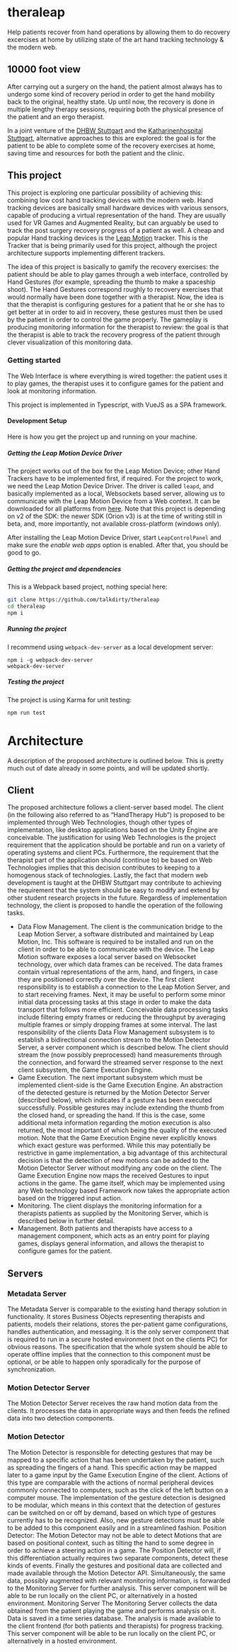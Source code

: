 # theraleap
Help patients recover from hand operations by allowing them to do recovery excercises at home by utilizing state of the art hand tracking technology &amp; the modern web.

## 10000 foot view

After carrying out a surgery on the hand, the patient almost always has to undergo some kind of recovery period in order to get the hand mobility back to the original, healthy state. Up until now, the recovery is done in multiple lengthy therapy sessions, requiring both the physical presence of the patient and an ergo therapist.

In a joint venture of the [DHBW Stuttgart](https://www.dhbw-stuttgart.de/home/) and the [Katharinenhospital Stuttgart](https://www.klinikum-stuttgart.de/ueber-uns/startseite/katharinenhospital/), alternative approaches to this are explored: the goal is for the patient to be able to complete some of the recovery exercises at home, saving time and resources for both the patient and the clinic.

## This project

This project is exploring one particular possibility of achieving this: combining low cost hand tracking devices with the modern web. Hand tracking devices are basically small hardware devices with various sensors, capable of producing a virtual representation of the hand. They are usually used for VR Games and Augmented Reality, but can arguably be used to track the post surgery recovery progress of a patient as well. A cheap and popular Hand tracking devices is the [Leap Motion](https://www.leapmotion.com/) tracker. This is the Tracker that is being primarily used for this project, although the project architecture supports implementing different trackers.

The idea of this project is basically to gamify the recovery exercises: the patient should be able to play games through a web interface, controlled by Hand Gestures (for example, spreading the thumb to make a spaceship shoot). The Hand Gestures correspond roughly to recovery exercises that would normally have been done together with a therapist. Now, the idea is that the therapist is configuring gestures for a patient that he or she has to get better at in order to aid in recovery, these gestures must then be used by the patient in order to control the game properly. The gameplay is producing monitoring information for the therapist to review: the goal is that the therapist is able to track the recovery progress of the patient through clever visualization of this monitoring data.

### Getting started

The Web Interface is where everything is wired together: the patient uses it to play games, the therapist uses it to configure games for the patient and look at monitoring information.

This project is implemented in Typescript, with VueJS as a SPA framework.

#### Development Setup

Here is how you get the project up and running on your machine.

##### Getting the Leap Motion Device Driver

The project works out of the box for the Leap Motion Device; other Hand Trackers have to be implemented first, if required. For the project to work, we need the Leap Motion Device Driver. The driver is called `leapd`, and basically implemented as a local, Websockets based server, allowing us to communicate with the Leap Motion Device from a Web context. It can be downloaded for all platforms from [here](https://developer.leapmotion.com/sdk/v2). Note that this project is depending on v2 of the SDK: the newer SDK (Orion v3) is at the time of writing still in beta, and, more importantly, not available cross-platform (windows only).

After installing the Leap Motion Device Driver, start `LeapControlPanel` and make sure the *enable web apps* option is enabled. After that, you should be good to go.

##### Getting the project and dependencies

This is a Webpack based project, nothing special here: 

```bash
git clone https://github.com/talkdirty/theraleap
cd theraleap
npm i
```

##### Running the project

I recommend using `webpack-dev-server` as a local development server:

```
npm i -g webpack-dev-server
webpack-dev-server
```

##### Testing the project

The project is using Karma for unit testing:

```
npm run test
```

# Architecture 
A description of the proposed architecture is outlined below. This is pretty much out of date already in some points, and will be updated shortly.
## Client
The proposed architecture follows a client-server based model. The client (in the following also referred to as “HandTherapy Hub”) is proposed to be implemented through Web Technologies, though other types of implementation, like desktop applications based on the Unity Engine are conceivable. The justification for using Web Technologies is the project requirement that the application should be portable and run on a variety of operating systems and client PCs. Furthermore, the requirement that the therapist part of the application should (continue to) be based on Web Technologies implies that this decision contributes to keeping to a homogenous stack of technologies. Lastly, the fact that modern web development is taught at the DHBW Stuttgart may contribute to achieving the requirement that the system should be easy to modify and extend by other student research projects in the future.
Regardless of implementation technology, the client is proposed to handle the operation of the following tasks.
* Data Flow Management. The client is the communication bridge to the Leap Motion Server, a software distributed and maintained by Leap Motion, Inc. This software is required to be installed and run on the client in order to be able to communicate with the device. The Leap Motion software exposes a local server based on Websocket technology, over which data frames can be received. The data frames contain virtual representations of the arm, hand, and fingers, in case they are positioned correctly over the device. The first client responsibility is to establish a connection to the Leap Motion Server, and to start receiving frames. Next, it may be useful to perform some minor initial data processing tasks at this stage in order to make the data transport that follows more efficient. Conceivable data processing tasks include filtering empty frames or reducing the throughput by averaging multiple frames or simply dropping frames at some interval. The last responsibility of the clients Data Flow Management subsystem is to establish a bidirectional connection stream to the Motion Detector Server, a server component which is described below. The client should stream the (now possibly preprocessed) hand measurements through the connection, and forward the streamed server response to the next client subsystem, the Game Execution Engine.
* Game Execution. The next important subsystem which must be implemented client-side is the Game Execution Engine. An abstraction of the detected gesture is returned by the Motion Detector Server (described below), which indicates if a gesture has been executed successfully. Possible gestures may include extending the thumb from the closed hand, or spreading the hand. If this is the case, some additional meta information regarding the motion execution is also returned, the most important of which being the quality of the executed motion. Note that the Game Execution Engine never explicitly knows which exact gesture was performed. While this may potentially be restrictive in game implementation, a big advantage of this architectural decision is that the detection of new motions can be added to the Motion Detector Server without modifying any code on the client. The Game Execution Engine now maps the received Gestures to input actions in the game. The game itself, which may be implemented using any Web technology based Framework now takes the appropriate action based on the triggered input action.
* Monitoring. The client displays the monitoring information for a therapists patients as supplied by the Monitoring Server, which is described below in further detail.
* Management. Both patients and therapists have access to a management component, which acts as an entry point for playing games, displays general information, and allows the therapist to configure games for the patient. 
## Servers
### Metadata Server
The Metadata Server is comparable to the existing hand therapy solution in functionality. It stores Business Objects representing therapists and patients, models their relations, stores the per-patient game configurations, handles authentication, and messaging. It is the only server component that is required to run in a secure hosted environment (not on the clients PC) for obvious reasons. The specification that the whole system should be able to operate offline implies that the connection to this component must be optional, or be able to happen only sporadically for the purpose of synchronization. 
### Motion Detector Server
The Motion Detector Server receives the raw hand motion data from the clients. It processes the data in appropriate ways and then feeds the refined data into two detection components.
### Motion Detector 
The Motion Detector is responsible for detecting gestures that may be mapped to a specific action that has been undertaken by the patient, such as spreading the fingers of a hand. This specific action may be mapped later to a game input by the Game Execution Engine of the client. Actions of this type are comparable with the actions of normal peripheral devices commonly connected to computers, such as the click of the left button on a computer mouse. The implementation of the gesture detection is designed to be modular, which means in this context that the detection of gestures can be switched on or off by demand, based on which type of gestures currently has to be recognized. Also, new gesture detections must be able to be added to this component easily and in a streamlined fashion.
Position Detector: The Motion Detector may not be able to detect Motions that are based on positional context, such as tilting the hand to some degree in order to achieve a steering action in a game. The Position Detector will, if this differentiation actually requires two separate components, detect these kinds of events.
Finally the gestures and positional data are collected and made available through the Motion Detector API. Simultaneously, the same data, possibly augmented with relevant monitoring information, is forwarded to the Monitoring Server for further analysis.
This server component will be able to be run locally on the client PC, or alternatively in a hosted environment.
Monitoring Server
The Monitoring Server collects the data obtained from the patient playing the game and performs analysis on it. Data is saved in a time series database. The analysis is made available to the client frontend (for both patients and therapists) for progress tracking. 
This server component will be able to be run locally on the client PC, or alternatively in a hosted environment.
